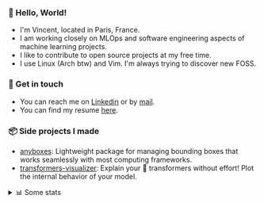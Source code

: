 ### 👋 Hello, World!

- I'm Vincent, located in Paris, France.
- I am working closely on MLOps and software engineering aspects of machine learning projects.
- I like to contribute to open source projects at my free time.
- I use Linux (Arch btw) and Vim. I'm always trying to discover new FOSS.

### 🔗 Get in touch

- You can reach me on [Linkedin](https://www.linkedin.com/in/vincent-duchauffour-3a9641155/) or by [mail](mailto:vincent.duchauffour@proton.me).
- You can find my resume [here](https://raw.githubusercontent.com/VDuchauffour/resume/main/resume.pdf).

### 📦 Side projects I made

- [anyboxes](https://github.com/VDuchauffour/anyboxes): Lightweight package for managing bounding boxes that works seamlessly with most computing frameworks.
- [transformers-visualizer](https://github.com/VDuchauffour/transformers-visualizer): Explain your 🤗 transformers without effort! Plot the internal behavior of your model. 

<details><summary>📊 Some stats</summary>  
  
<p align="center">
  <img alt="VDuchauffour's github stats" src="https://github-readme-stats.vercel.app/api?username=VDuchauffour&include_all_commits=true&show_icons=true&theme=react"/>
  <br />
  <img alt="VDuchauffour's streak stats" src="https://streak-stats.demolab.com?user=VDuchauffour&theme=react"/>
  <br />
  <img alt="VDuchauffour's language stats" src="https://github-readme-stats.vercel.app/api/top-langs/?username=VDuchauffour&count_private=true&include_all_commits=true&show_icons=true&layout=compact&theme=react"/>
  <!--   <br />
  <img alt="VDuchauffour's Wakatime stats" src="https://github-readme-stats.vercel.app/api/wakatime?username=VDuchauffour&theme=react"/> -->
</p>

#### 🧭 Wakatime stats
<!--START_SECTION:waka-->
![Code Time](http://img.shields.io/badge/Code%20Time-1%2C735%20hrs%2046%20mins-blue)

![Lines of code](https://img.shields.io/badge/From%20Hello%20World%20I%27ve%20Written-1.6%20million%20lines%20of%20code-blue)

**🐱 My GitHub Data** 

> 📦 966.5 kB Used in GitHub's Storage 
 > 
> 🏆 405 Contributions in the Year 2024
 > 
> 🚫 Not Opted to Hire
 > 
> 📜 9 Public Repositories 
 > 
> 🔑 2 Private Repositories 
 > 
**I'm an Early 🐤** 

```text
🌞 Morning                306 commits         ██░░░░░░░░░░░░░░░░░░░░░░░   08.46 % 
🌆 Daytime                1927 commits        █████████████░░░░░░░░░░░░   53.25 % 
🌃 Evening                1046 commits        ███████░░░░░░░░░░░░░░░░░░   28.90 % 
🌙 Night                  340 commits         ██░░░░░░░░░░░░░░░░░░░░░░░   09.39 % 
```
📅 **I'm Most Productive on Monday** 

```text
Monday                   836 commits         ██████░░░░░░░░░░░░░░░░░░░   23.10 % 
Tuesday                  594 commits         ████░░░░░░░░░░░░░░░░░░░░░   16.41 % 
Wednesday                616 commits         ████░░░░░░░░░░░░░░░░░░░░░   17.02 % 
Thursday                 719 commits         █████░░░░░░░░░░░░░░░░░░░░   19.87 % 
Friday                   579 commits         ████░░░░░░░░░░░░░░░░░░░░░   16.00 % 
Saturday                 54 commits          ░░░░░░░░░░░░░░░░░░░░░░░░░   01.49 % 
Sunday                   221 commits         ██░░░░░░░░░░░░░░░░░░░░░░░   06.11 % 
```


📊 **This Week I Spent My Time On** 

```text
💬 Programming Languages: 
Python                   31 hrs 36 mins      ████████████████████░░░░░   79.06 % 
XML                      2 hrs 20 mins       █░░░░░░░░░░░░░░░░░░░░░░░░   05.86 % 
YAML                     1 hr 29 mins        █░░░░░░░░░░░░░░░░░░░░░░░░   03.72 % 
Other                    50 mins             █░░░░░░░░░░░░░░░░░░░░░░░░   02.12 % 
Markdown                 49 mins             █░░░░░░░░░░░░░░░░░░░░░░░░   02.05 % 
```


 Last Updated on 02/05/2024 00:38:06 UTC
<!--END_SECTION:waka-->
</details>
